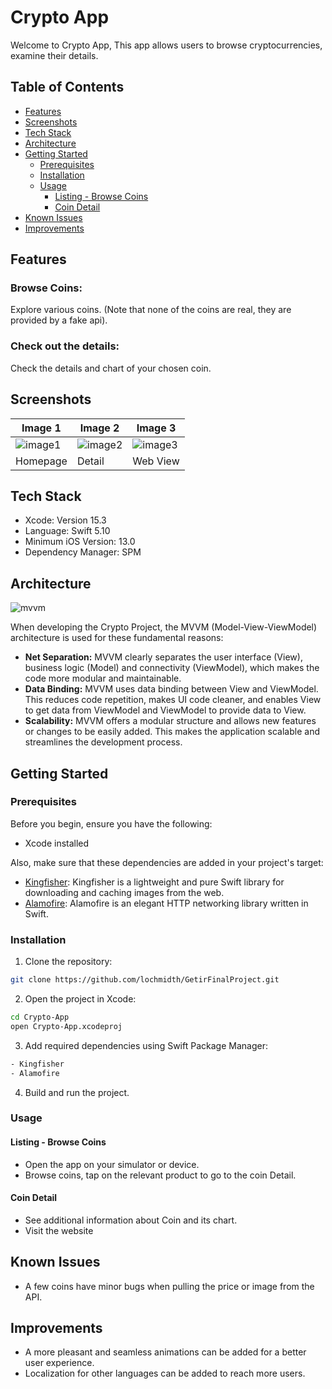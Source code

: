 # Crypto App

Welcome to Crypto App, This app allows users to browse cryptocurrencies, examine their details.

## Table of Contents
- [Features](#features)
- [Screenshots](#screenshots)
- [Tech Stack](#tech-stack)
- [Architecture](#architecture)
- [Getting Started](#getting-started)
  - [Prerequisites](#prerequisites)
  - [Installation](#installation)
  - [Usage](#usage)
    - [Listing - Browse Coins](#listing---browse-coins)
    - [Coin Detail](#coin-detail)
- [Known Issues](#known-issues)
- [Improvements](#improvements)

## Features
### Browse Coins:
Explore various coins.
(Note that none of the coins are real, they are provided by a fake api).

### Check out the details:
Check the details and chart of your chosen coin. 

## Screenshots

| Image 1 | Image 2 | Image 3 |
|---------|---------|---------|
![image1](https://github.com/Alihizardere/denemess/assets/79551625/3a2eab31-68ee-49b8-aa21-220e00275d89)|  ![image2](https://github.com/Alihizardere/denemess/assets/79551625/2307f46e-1048-4a5f-a45b-b0f883fe35d0)| ![image3](https://github.com/Alihizardere/denemess/assets/79551625/522fb475-96fa-424f-939e-eef71dd7b853) |
| Homepage | Detail | Web View |

## Tech Stack
- Xcode: Version 15.3
- Language: Swift 5.10
- Minimum iOS Version: 13.0
- Dependency Manager: SPM

## Architecture
![mvvm](https://github.com/Alihizardere/denemess/assets/79551625/d80cf99a-f971-400d-9736-9d6e0dc3e8c9)

When developing the Crypto Project, the MVVM (Model-View-ViewModel) architecture is used for these fundamental reasons:
- **Net Separation:** MVVM clearly separates the user interface (View), business logic (Model) and connectivity (ViewModel), which makes the code more modular and maintainable.
- **Data Binding:** MVVM uses data binding between View and ViewModel. This reduces code repetition, makes UI code cleaner, and enables View to get data from ViewModel and ViewModel to provide data to View.
- **Scalability:** MVVM offers a modular structure and allows new features or changes to be easily added. This makes the application scalable and streamlines the development process.

## Getting Started
### Prerequisites
Before you begin, ensure you have the following:
- Xcode installed

Also, make sure that these dependencies are added in your project's target:
- [Kingfisher](https://github.com/onevcat/Kingfisher): Kingfisher is a lightweight and pure Swift library for downloading and caching images from the web.
- [Alamofire](https://github.com/Alamofire/Alamofire): Alamofire is an elegant HTTP networking library written in Swift.

### Installation
1. Clone the repository:
```bash
git clone https://github.com/lochmidth/GetirFinalProject.git
```

2. Open the project in Xcode:
```bash
cd Crypto-App
open Crypto-App.xcodeproj
```
3. Add required dependencies using Swift Package Manager:
```bash
- Kingfisher
- Alamofire 
```

4. Build and run the project.

### Usage
#### Listing - Browse Coins
- Open the app on your simulator or device.
- Browse coins, tap on the relevant product to go to the coin Detail.

#### Coin Detail
- See additional information about Coin and its chart.
-  Visit the website

## Known Issues
- A few coins have minor bugs when pulling the price or image from the API.

## Improvements
- A more pleasant and seamless animations can be added for a better user experience.
- Localization for other languages can be added to reach more users.
